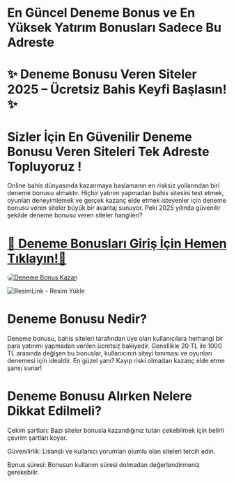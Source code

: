 # En Güncel Deneme Bonus ve En Yüksek Yatırım Bonusları Sadece Bu Adreste


<h1>✨ Deneme Bonusu Veren Siteler 2025 – Ücretsiz Bahis Keyfi Başlasın! ✨</h1>

# Sizler İçin En Güvenilir Deneme Bonusu Veren Siteleri Tek Adreste Topluyoruz !

Online bahis dünyasında kazanmaya başlamanın en risksiz yollarından biri deneme bonusu almaktır. Hiçbir yatırım yapmadan bahis sitesini test etmek, oyunları deneyimlemek ve gerçek kazanç elde etmek isteyenler için deneme bonusu veren siteler büyük bir avantaj sunuyor. Peki 2025 yılında güvenilir şekilde deneme bonusu veren siteler hangileri?

# <a href="https://t.me/+0JOgru5ccMkzODNk" title="Deneme Bonusları Giriş Adresi">🔗 Deneme Bonusları Giriş İçin Hemen Tıklayın!🔗</a>

<a href="https://t.me/+0JOgru5ccMkzODNk" title="Deneme Bonus Fırsatları">
    <img src="https://i.ibb.co/5K7Ks6w/zzzz3.gif" alt="Deneme Bonus Kazan" style="max-width:100%; height:auto; border-radius:8px;">
</a>
<div class="description">

<img src="https://r.resimlink.com/8pbK93VsSU5M.png" title="ResimLink - Resim Yükle" alt="ResimLink - Resim Yükle"></a>


# Deneme Bonusu Nedir?
Deneme bonusu, bahis siteleri tarafından üye olan kullanıcılara herhangi bir para yatırımı yapmadan verilen ücretsiz bakiyedir. Genellikle 20 TL ile 1000 TL arasında değişen bu bonuslar, kullanıcının siteyi tanıması ve oyunları denemesi için idealdir. En güzel yanı? Kayıp riski olmadan kazanç elde etme şansı sunar!


# Deneme Bonusu Alırken Nelere Dikkat Edilmeli?
Çekim şartları: Bazı siteler bonusla kazandığınız tutarı çekebilmek için belirli çevrim şartları koyar.

Güvenilirlik: Lisanslı ve kullanıcı yorumları olumlu olan siteleri tercih edin.

Bonus süresi: Bonusun kullanım süresi dolmadan değerlendirmeniz gerekebilir.
